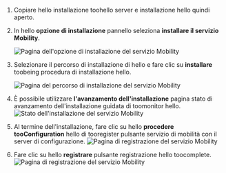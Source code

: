 1. Copiare hello installazione toohello server e installazione hello quindi aperto.
2. In hello **opzione di installazione** pannello seleziona **installare il servizio Mobility**.

    ![Pagina dell'opzione di installazione del servizio Mobility ](./media/site-recovery-install-mob-svc-gui/mobility1.png)
3. Selezionare il percorso di installazione di hello e fare clic su **installare** toobeing procedura di installazione hello.

    ![Pagina del percorso di installazione del servizio Mobility ](./media/site-recovery-install-mob-svc-gui/mobility2.png)
4. È possibile utilizzare **l'avanzamento dell'installazione** pagina stato di avanzamento dell'installazione guidata di toomonitor hello.
    ![Stato dell'installazione del servizio Mobility](./media/site-recovery-install-mob-svc-gui/mobility3.png)

5. Al termine dell'installazione, fare clic su hello **procedere tooConfiguration** hello di tooregister pulsante servizio di mobilità con il server di configurazione.
    ![Pagina di registrazione del servizio Mobility](./media/site-recovery-install-mob-svc-gui/mobility4.png)

6. Fare clic su hello **registrare** pulsante registrazione hello toocomplete.
    ![Pagina di registrazione del servizio Mobility](./media/site-recovery-install-mob-svc-gui/mobility5.png)
